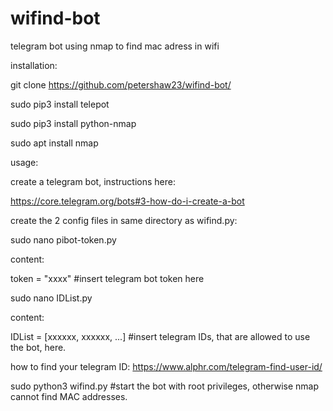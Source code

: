 # wifind-bot
telegram bot using nmap to find mac adress in wifi

installation:

git clone https://github.com/petershaw23/wifind-bot/

sudo pip3 install telepot

sudo pip3 install python-nmap

sudo apt install nmap

usage:

create a telegram bot, instructions here:

https://core.telegram.org/bots#3-how-do-i-create-a-bot

create the 2 config files in same directory as wifind.py:

sudo nano pibot-token.py

content:

token = "xxxx" #insert telegram bot token here


sudo nano IDList.py

content:

IDList = [xxxxxx, xxxxxx, ...] #insert telegram IDs, that are allowed to use the bot, here.

how to find your telegram ID: https://www.alphr.com/telegram-find-user-id/

sudo python3 wifind.py #start the bot with root privileges, otherwise nmap cannot find MAC addresses.
